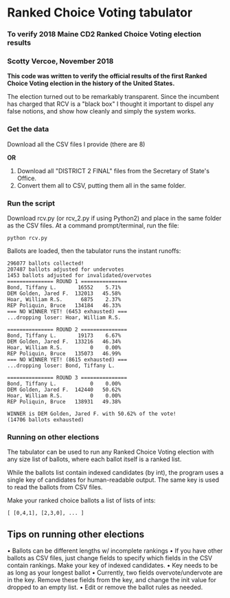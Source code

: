 # Ranked Choice Voting tabulator
### To verify 2018 Maine CD2 Ranked Choice Voting election results
### Scotty Vercoe, November 2018

**This code was written to verify the official results of the first Ranked Choice Voting election in the history of the United States.**

The election turned out to be remarkably transparent. Since the incumbent has charged that RCV is a "black box" I thought it important to dispel any false notions, and show how cleanly and simply the system works.

### Get the data
Download all the CSV files I provide (there are 8)

**OR**
1. Download all "DISTRICT 2 FINAL" files from the Secretary of State's Office.
2. Convert them all to CSV, putting them all in the same folder.

### Run the script
Download rcv.py (or rcv_2.py if using Python2) and place in the same folder as the CSV files.
At a command prompt/terminal, run the file:
```
python rcv.py
```
Ballots are loaded, then the tabulator runs the instant runoffs:
```
296077 ballots collected!
207487 ballots adjusted for undervotes
1453 ballots adjusted for invalidated/overvotes
=============== ROUND 1 ===============
Bond, Tiffany L.       16552    5.71%
DEM Golden, Jared F.  132013   45.58%
Hoar, William R.S.      6875    2.37%
REP Poliquin, Bruce   134184   46.33%
=== NO WINNER YET! (6453 exhausted) ===
...dropping loser: Hoar, William R.S.

=============== ROUND 2 ===============
Bond, Tiffany L.       19173    6.67%
DEM Golden, Jared F.  133216   46.34%
Hoar, William R.S.         0    0.00%
REP Poliquin, Bruce   135073   46.99%
=== NO WINNER YET! (8615 exhausted) ===
...dropping loser: Bond, Tiffany L.

=============== ROUND 3 ===============
Bond, Tiffany L.           0    0.00%
DEM Golden, Jared F.  142440   50.62%
Hoar, William R.S.         0    0.00%
REP Poliquin, Bruce   138931   49.38%

WINNER is DEM Golden, Jared F. with 50.62% of the vote!
(14706 ballots exhausted)
```

### Running on other elections
The tabulator can be used to run any Ranked Choice Voting election with any size list of ballots, where each ballot itself is a ranked list.

While the ballots list contain indexed candidates (by int), the program uses a single key of candidates for human-readable output. The same key is used to read the ballots from CSV files.

Make your ranked choice ballots a list of lists of ints:
```
[ [0,4,1], [2,3,0], ... ]
```
## Tips on running other elections
• Ballots can be different lengths w/ incomplete rankings
• If you have other ballots as CSV files, just change fields to specify which fields in the CSV contain rankings. Make your key of indexed candidates.
• Key needs to be as long as your longest ballot
• Currently, two fields overvote/undervote are in the key. Remove these fields from the key, and change the init value for dropped to an empty list.
• Edit or remove the ballot rules as needed.
